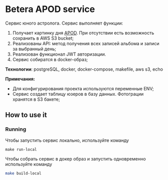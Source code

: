 # Betera APOD service

Cервис юного астролога.
Сервис выполняет функции:
1) Получает картинку дня [APOD](https://api.nasa.gov/). При отсутствии есть возможность сохранить в AWS S3 bucket;
2) Реализованы API: метод получения всех записей альбома и записи за выбранный день;
3) Реализован функционал JWT авторизации.
4) Сервис собиратся в docker-образ;

**Технологии**: postgreSQL, docker, docker-compose, makefile, aws s3, echo

**Примечания:**
- Для конфигурирования проекта используются переменные ENV;
- Сервис создает таблицу юзеров в  базу данных. Фотограции хранятся в S3 бакете;

## How to use it

### Running
Чтобы запустить сервис локально, используйте команду

    make run-local

Чтобы собрать сервис в докер образ и запустить одновременно используйте команду

```bash
make build-local
```